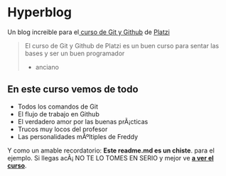 # Hyperblog
Un blog increi­ble para el[ curso de Git y Github](https://platzi.com/cursos/git-github/ " curso de Git y Github") de [Platzi](https://platzi.com/ "Platzi")
> El curso de Git y Github de Platzi es un buen curso para sentar las bases y ser un buen programador
> - anciano

## En este curso vemos de todo
* Todos los comandos de Git
* El flujo de trabajo en Github
* El verdadero amor por las buenas prÃ¡cticas
* Trucos muy locos del profesor
* Las personalidades mÃºltiples de Freddy

Y como un amable recordatorio: **Este readme.md es un chiste**. para el ejemplo. Si llegas acÃ¡ NO TE LO TOMES EN SERIO y mejor ve [**a ver el curso**](https://google/meme "a ver el curso").

